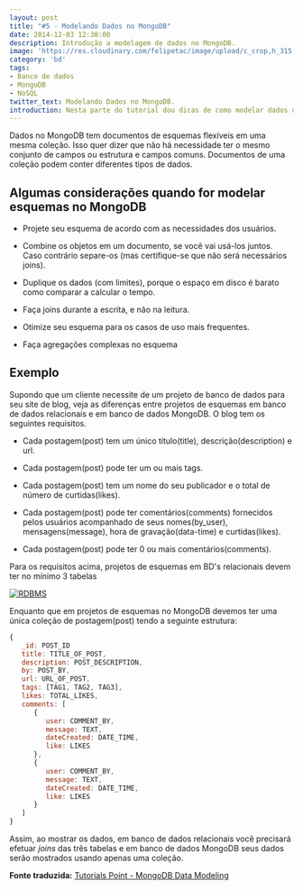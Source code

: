 ```yaml
---
layout: post
title: "#5 - Modelando Dados no MongoDB"
date: 2014-12-03 12:30:00
description: Introdução a modelagem de dados no MongoDB.
image: 'https://res.cloudinary.com/felipetac/image/upload/c_crop,h_315,w_600/v1514996820/modeling-database_wpr5f7.jpg'
category: 'bd'
tags:
- Banco de dados
- MongoDB
- NoSQL
twitter_text: Modelando Dados no MongoDB.
introduction: Nesta parte do tutorial dou dicas de como modelar dados no MongoDB.
---
```

Dados no MongoDB tem documentos de esquemas flexíveis em uma mesma coleção. Isso quer dizer que não há necessidade ter o mesmo conjunto de campos ou estrutura e campos comuns. Documentos de uma coleção podem conter diferentes tipos de dados.

## Algumas considerações quando for modelar esquemas no MongoDB


- Projete seu esquema de acordo com as necessidades dos usuários.

	
- Combine os objetos em um documento, se você vai usá-los juntos. Caso contrário separe-os (mas certifique-se que não será necessários joins).

	
- Duplique os dados (com limites), porque o espaço em disco é barato como comparar a calcular o tempo.

	
- Faça joins durante a escrita, e não na leitura.

	
- Otimize seu esquema para os casos de uso mais frequentes.

	
- Faça agregações complexas no esquema

## Exemplo

Supondo que um cliente necessite de um projeto de banco de dados para seu site de blog, veja as diferenças entre projetos de esquemas em banco de dados relacionais e em banco de dados MongoDB. O blog tem os seguintes requisitos.

- Cada postagem(post) tem um único título(title), descrição(description) e url.

	
- Cada postagem(post) pode ter um ou mais tags.

	
- Cada postagem(post) tem um nome do seu publicador e o total de número de curtidas(likes).

	
- Cada postagem(post) pode ter comentários(comments) fornecidos pelos usuários acompanhado de seus nomes(by_user), mensagens(message), hora de gravação(data-time) e curtidas(likes).

	
- Cada postagem(post) pode ter 0 ou mais comentários(comments).

Para os requisitos acima, projetos de esquemas em BD's relacionais devem ter no mínimo 3 tabelas

[![RDBMS](http://res.cloudinary.com/felipetac/image/upload/v1514991637/RDBMS_lcmhs4.png)](http://res.cloudinary.com/felipetac/image/upload/v1514991637/RDBMS_lcmhs4.png)

Enquanto que em projetos de esquemas no MongoDB devemos ter uma única coleção de postagem(post) tendo a seguinte estrutura:

```js
{
   _id: POST_ID
   title: TITLE_OF_POST, 
   description: POST_DESCRIPTION,
   by: POST_BY,
   url: URL_OF_POST,
   tags: [TAG1, TAG2, TAG3],
   likes: TOTAL_LIKES, 
   comments: [  
      {
         user: COMMENT_BY,
         message: TEXT,
         dateCreated: DATE_TIME,
         like: LIKES 
      },
      {
         user: COMMENT_BY,
         message: TEXT,
         dateCreated: DATE_TIME,
         like: LIKES
      }
   ]
}
```

Assim, ao mostrar os dados, em banco de dados relacionais você precisará efetuar *joins* das três tabelas e em banco de dados MongoDB seus dados serão mostrados usando apenas uma coleção.


**Fonte traduzida:** [Tutorials Point - MongoDB Data Modeling](http://www.tutorialspoint.com/mongodb/mongodb_data_modeling.htm)

